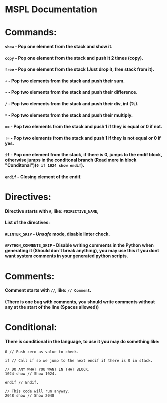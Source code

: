 # MSPL Documentation

# Commands:
#### `show` - Pop one element from the stack and show it.
#### `copy` - Pop one element from the stack and push it 2 times (copy).
#### `free` - Pop one element from the stack (Just drop it, free stack from it).
#### `+` - Pop two elements from the stack and push their sum.
#### `-` - Pop two elements from the stack and push their difference.
#### `/` - Pop two elements from the stack and push their div, int (%).
#### `*` - Pop two elements from the stack and push their multiply.
#### `==` - Pop two elements from the stack and push 1 if they is equal or 0 if not.
#### `!=` - Pop two elements from the stack and push 1 if they is not equal or 0 if yes.
#### `if` - Pop one element from the stack, if there is 0, jumps to the endif block, otherwise jumps in the conditonal branch (Read more in block "Conditonal")(`0 if 1024 show endif`).
#### `endif` - Closing element of the endif.

# Directives:
#### Directive starts with `#`, like: `#DIRECTIVE_NAME`,
#### List of the directives:
#### `#LINTER_SKIP` - *Unsafe* mode, disable linter check.
#### `#PYTHON_COMMENTS_SKIP` - Disable writing comments in the Python when generating it (Should don`t break anything), you may use this if you dont want system comments in your generated python scripts.
# Comments:
#### Comment starts with `//`, like: `// Comment`.
#### (There is one bug with comments, you should write comments without any at the start of the line (Spaces allowed))

# Conditional:
#### There is conditional in the language, to use it you may do something like:
```
0 // Push zero as value to check.

if // Call if so we jump to the next endif if there is 0 in stack.

// DO ANY WHAT YOU WANT IN THAT BLOCK.
1024 show // Show 1024.

endif // Endif.

// This code will run anyway.
2048 show // Show 2048
```
